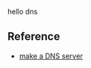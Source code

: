 hello dns

## Reference
* [make a DNS server](https://app.codecrafters.io/courses/dns-server/setup?repo=114885a4-1081-4ed2-b10a-b0fd258cb1b2)